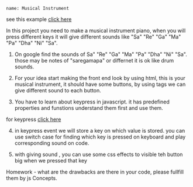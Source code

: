 ```ngMeta
name: Musical Instrument
```

see this example [click here](https://codepen.io/rajeev-artha/full/pVdNNK/)

In this project you need to make a musical instrument piano, when you will press different keys it will give different sounds like "Sa" "Re" "Ga" "Ma" "Pa" "Dha" "Ni" "Sa". 

1. On google find the sounds of Sa" "Re" "Ga" "Ma" "Pa" "Dha" "Ni" "Sa". those may be notes of "saregamapa" or differnet it is ok like drum sounds.

2. For your idea start making the front end look by using html, this is your musical instrument, it should have some buttons, by using tags we can give different sound to each button.

3. You have to learn about keypress in javascript. it has predefined properties and funstions understand them first and use them.

for keypress
[click here](https://developer.mozilla.org/en-US/docs/Web/Events/keypress)

4. in keypress event we will store a key on which value is stored. you can use switch case for finding which key is pressed on keyboard and play corresponding sound on code.

5. with giving sound , you can use some css effects to visible teh button big when we pressed that key

Homework - what are the drawbacks are there in your code, please fullfill them by js Concepts.